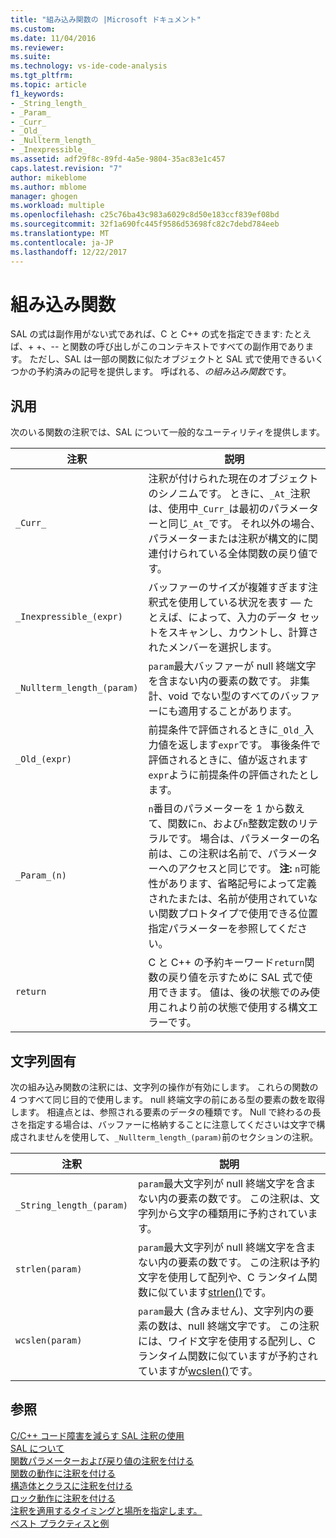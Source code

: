 ```yaml
---
title: "組み込み関数の |Microsoft ドキュメント"
ms.custom: 
ms.date: 11/04/2016
ms.reviewer: 
ms.suite: 
ms.technology: vs-ide-code-analysis
ms.tgt_pltfrm: 
ms.topic: article
f1_keywords:
- _String_length_
- _Param_
- _Curr_
- _Old_
- _Nullterm_length_
- _Inexpressible_
ms.assetid: adf29f8c-89fd-4a5e-9804-35ac83e1c457
caps.latest.revision: "7"
author: mikeblome
ms.author: mblome
manager: ghogen
ms.workload: multiple
ms.openlocfilehash: c25c76ba43c983a6029c8d50e183ccf839ef08bd
ms.sourcegitcommit: 32f1a690fc445f9586d53698fc82c7debd784eeb
ms.translationtype: MT
ms.contentlocale: ja-JP
ms.lasthandoff: 12/22/2017
---
```

# <a name="intrinsic-functions"></a>組み込み関数
SAL の式は副作用がない式であれば、C と C++ の式を指定できます: たとえば、+ +、-- と関数の呼び出しがこのコンテキストですべての副作用であります。  ただし、SAL は一部の関数に似たオブジェクトと SAL 式で使用できるいくつかの予約済みの記号を提供します。 呼ばれる、*の組み込み関数*です。  
  
## <a name="general-purpose"></a>汎用  
 次のいる関数の注釈では、SAL について一般的なユーティリティを提供します。  
  
|注釈|説明|  
|----------------|-----------------|  
|`_Curr_`|注釈が付けられた現在のオブジェクトのシノニムです。  ときに、`_At_`注釈は、使用中`_Curr_`は最初のパラメーターと同じ`_At_`です。  それ以外の場合、パラメーターまたは注釈が構文的に関連付けられている全体関数の戻り値です。|  
|`_Inexpressible_(expr)`|バッファーのサイズが複雑すぎます注釈式を使用している状況を表す — たとえば、によって、入力のデータ セットをスキャンし、カウントし、計算されたメンバーを選択します。|  
|`_Nullterm_length_(param)`|`param`最大バッファーが null 終端文字を含まない内の要素の数です。 非集計、void でない型のすべてのバッファーにも適用することがあります。|  
|`_Old_(expr)`|前提条件で評価されるときに`_Old_`入力値を返します`expr`です。  事後条件で評価されるときに、値が返されます`expr`ように前提条件の評価されたとします。|  
|`_Param_(n)`|`n`番目のパラメーターを 1 から数えて、関数に`n`、および`n`整数定数のリテラルです。 場合は、パラメーターの名前は、この注釈は名前で、パラメーターへのアクセスと同じです。 **注:** `n`可能性があります、省略記号によって定義されたまたは、名前が使用されていない関数プロトタイプで使用できる位置指定パラメーターを参照してください。|  
|`return`|C と C++ の予約キーワード`return`関数の戻り値を示すために SAL 式で使用できます。  値は、後の状態でのみ使用これより前の状態で使用する構文エラーです。|  
  
## <a name="string-specific"></a>文字列固有  
 次の組み込み関数の注釈には、文字列の操作が有効にします。 これらの関数の 4 つすべて同じ目的で使用します。 null 終端文字の前にある型の要素の数を取得します。 相違点とは、参照される要素のデータの種類です。 Null で終わるの長さを指定する場合は、バッファーに格納することに注意してくださいは文字で構成されませんを使用して、`_Nullterm_length_(param)`前のセクションの注釈。  
  
|注釈|説明|  
|----------------|-----------------|  
|`_String_length_(param)`|`param`最大文字列が null 終端文字を含まない内の要素の数です。 この注釈は、文字列から文字の種類用に予約されています。|  
|`strlen(param)`|`param`最大文字列が null 終端文字を含まない内の要素の数です。 この注釈は予約文字を使用して配列や、C ランタイム関数に似ています[strlen()](/cpp/c-runtime-library/reference/strlen-wcslen-mbslen-mbslen-l-mbstrlen-mbstrlen-l)です。|  
|`wcslen(param)`|`param`最大 (含みません)、文字列内の要素の数は、null 終端文字です。 この注釈には、ワイド文字を使用する配列し、C ランタイム関数に似ていますが予約されていますが[wcslen()](/cpp/c-runtime-library/reference/strlen-wcslen-mbslen-mbslen-l-mbstrlen-mbstrlen-l)です。|  
  
## <a name="see-also"></a>参照  
 [C/C++ コード障害を減らす SAL 注釈の使用](../code-quality/using-sal-annotations-to-reduce-c-cpp-code-defects.md)   
 [SAL について](../code-quality/understanding-sal.md)   
 [関数パラメーターおよび戻り値の注釈を付ける](../code-quality/annotating-function-parameters-and-return-values.md)   
 [関数の動作に注釈を付ける](../code-quality/annotating-function-behavior.md)   
 [構造体とクラスに注釈を付ける](../code-quality/annotating-structs-and-classes.md)   
 [ロック動作に注釈を付ける](../code-quality/annotating-locking-behavior.md)   
 [注釈を適用するタイミングと場所を指定します。](../code-quality/specifying-when-and-where-an-annotation-applies.md)   
 [ベスト プラクティスと例](../code-quality/best-practices-and-examples-sal.md)